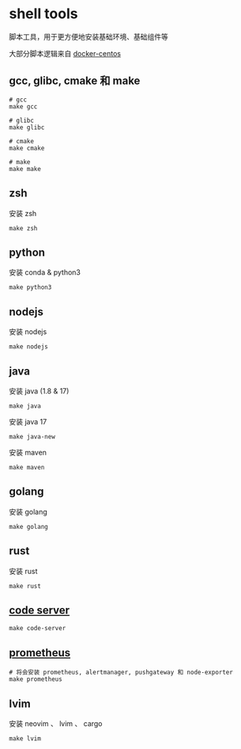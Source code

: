 # shell tools
脚本工具，用于更方便地安装基础环境、基础组件等

大部分脚本逻辑来自 [docker-centos](https://github.com/smiecj/docker-centos)

## gcc, glibc, cmake 和 make

```
# gcc
make gcc

# glibc
make glibc

# cmake
make cmake

# make
make make
```

## zsh

安装 zsh

```
make zsh
```

## python

安装 conda & python3

```
make python3
```

## nodejs

安装 nodejs

```
make nodejs
```

## java

安装 java (1.8 & 17)

```
make java
```

安装 java 17

```
make java-new
```

安装 maven

```
make maven
```

## golang

安装 golang

```
make golang
```

## rust

安装 rust

```
make rust
```

## [code server](https://github.com/coder/code-server)

```shell
make code-server
```

## [prometheus](https://github.com/prometheus/prometheus)

```shell
# 将会安装 prometheus, alertmanager, pushgateway 和 node-exporter
make prometheus
```

## lvim

安装 neovim 、 lvim 、 cargo

```
make lvim
```
